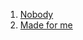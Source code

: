 1. [Nobody](https://www.tiktok.com/@escapetracks/video/7334731696392244486)
2. [Made for me](https://www.youtube.com/watch?v=vYa3ak-3p60)
